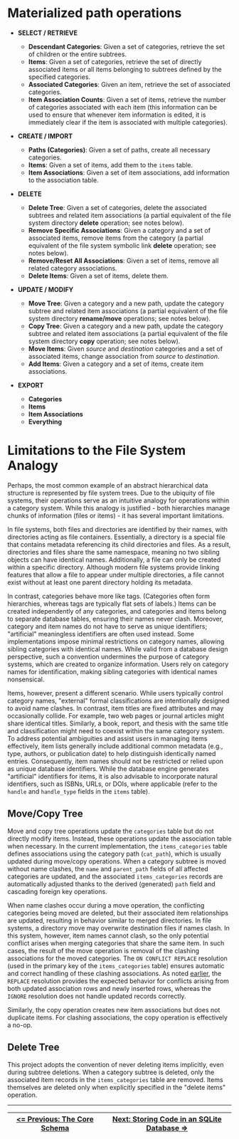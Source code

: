 # Materialized path operations

- **SELECT / RETRIEVE**
  - **Descendant Categories**: Given a set of categories, retrieve the set of children or the entire subtrees.
  - **Items**: Given a set of categories, retrieve the set of directly associated items or all items belonging to subtrees defined by the specified categories.
  - **Associated Categories**: Given an item, retrieve the set of associated categories.
  - **Item Association Counts**: Given a set of items, retrieve the number of categories associated with each item (this information can be used to ensure that whenever item information is edited, it is immediately clear if the item is associated with multiple categories).

- **CREATE / IMPORT**
  - **Paths (Categories)**: Given a set of paths, create all necessary categories.
  - **Items**: Given a set of items, add them to the `items` table.
  - **Item Associations**: Given a set of item associations, add information to the association table.

- **DELETE**
  - **Delete Tree**: Given a set of categories, delete the associated subtrees and related item associations (a partial equivalent of the file system directory **delete** operation; see notes below).
  - **Remove Specific Associations**: Given a category and a set of associated items, remove items from the category (a partial equivalent of the file system symbolic link **delete** operation; see notes below).
  - **Remove/Reset All Associations**: Given a set of items, remove all related category associations.
  - **Delete Items**: Given a set of items, delete them.

- **UPDATE / MODIFY**
  - **Move Tree**: Given a category and a new path, update the category subtree and related item associations (a partial equivalent of the file system directory **rename/move** operations; see notes below).
  - **Copy Tree**: Given a category and a new path, update the category subtree and related item associations (a partial equivalent of the file system directory **copy** operation; see notes below).
  - **Move Items**: Given *source* and *destination* categories and a set of associated items, change association from *source* to *destination*.
  - **Add Items**: Given  a category and a set of items, create item associations.

- **EXPORT**
  - **Categories**
  - **Items**
  - **Item Associations**
  - **Everything**

# Limitations to the File System Analogy

Perhaps, the most common example of an abstract hierarchical data structure is represented by file system trees. Due to the ubiquity of file systems, their operations serve as an intuitive analogy for operations within a category system. While this analogy is justified - both hierarchies manage chunks of information (files or items) - it has several important limitations.

In file systems, both files and directories are identified by their names, with directories acting as file containers. Essentially, a directory is a special file that contains metadata referencing its child directories and files. As a result, directories and files share the same namespace, meaning no two sibling objects can have identical names. Additionally, a file can only be created within a specific directory. Although modern file systems provide linking features that allow a file to appear under multiple directories, a file cannot exist without at least one parent directory holding its metadata.

In contrast, categories behave more like tags. (Categories often form hierarchies, whereas tags are typically flat sets of labels.) Items can be created independently of any categories, and categories and items belong to separate database tables, ensuring their names never clash. Moreover, category and item names do not have to serve as unique identifiers; "artificial" meaningless identifiers are often used instead. Some implementations impose minimal restrictions on category names, allowing sibling categories with identical names. While valid from a database design perspective, such a convention undermines the purpose of category systems, which are created to organize information. Users rely on category names for identification, making sibling categories with identical names nonsensical.

Items, however, present a different scenario. While users typically control category names, "external" formal classifications are intentionally designed to avoid name clashes. In contrast, item titles are fixed attributes and may occasionally collide. For example, two web pages or journal articles might share identical titles. Similarly, a book, report, and thesis with the same title and classification might need to coexist within the same category system. To address potential ambiguities and assist users in managing items effectively, item lists generally include additional common metadata (e.g., type, authors, or publication date) to help distinguish identically named entries. Consequently, item names should not be restricted or relied upon as unique database identifiers. While the database engine generates "artificial" identifiers for items, it is also advisable to incorporate natural identifiers, such as ISBNs, URLs, or DOIs, where applicable (refer to the `handle` and `handle_type` fields in the `items` table).

## Move/Copy Tree

Move and copy tree operations update the `categories` table but do not directly modify items. Instead, these operations update the association table when necessary. In the current implementation, the `items_categories` table defines associations using the category path (`cat_path`), which is usually updated during move/copy operations. When a category subtree is moved without name clashes, the `name` and `parent_path` fields of all affected categories are updated, and the associated `items_categories` records are automatically adjusted thanks to the derived (generated) `path` field and cascading foreign key operations.

When name clashes occur during a move operation, the conflicting categories being moved are deleted, but their associated item relationships are updated, resulting in behavior similar to merged directories. In file systems, a directory move may overwrite destination files if names clash. In this system, however, item names cannot clash, so the only potential conflict arises when merging categories that share the same item. In such cases, the result of the move operation is removal of the clashing associations for the moved categories. The `ON CONFLICT REPLACE` resolution (used in the primary key of the `items_categories` table) ensures automatic and correct handling of these clashing associations. As noted [earlier][CoreSchema], the `REPLACE` resolution provides the expected behavior for conflicts arising from both updated association rows and newly inserted rows, whereas the `IGNORE` resolution does not handle updated records correctly.

Similarly, the copy operation creates new item associations but does not duplicate items. For clashing associations, the copy operation is effectively a no-op.

## Delete Tree

This project adopts the convention of never deleting items implicitly, even during subtree deletions. When a category subtree is deleted, only the associated item records in the `items_categories` table are removed. Items themselves are deleted only when explicitly specified in the "delete items" operation.


---

| [**<= Previous: The Core Schema**][CoreSchema] | [**Next:  Storing Code in an SQLite Database =>**][StoredCode] |
| ---------------------------------------------- | -------------------------------------------------------------- |


<!-- References -->

[CoreSchema]: https://github.com/pchemguy/SQLiteMP/blob/main/sqlitemp/docs/CoreSchema.md
[StoredCode]: https://github.com/pchemguy/SQLiteMP/blob/main/sqlitemp/docs/StoredCode.md